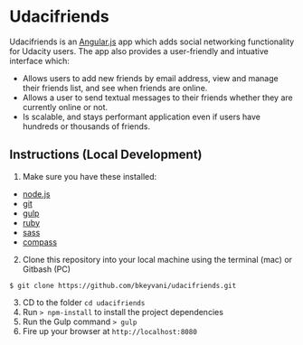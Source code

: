# Udacifriends

Udacifriends is an [Angular.js](https://angularjs.org/) app which adds social
networking functionality for Udacity users. The app also provides a
user-friendly and intuative interface which:

- Allows users to add new friends by email address, view and manage their
  friends list, and see when friends are online.
- Allows a user to send textual messages to their friends whether they are
  currently online or not.
- Is scalable, and stays performant application even if users have hundreds or
  thousands of friends.

## Instructions (Local Development)
1. Make sure you have these installed:
  - [node.js](http://nodejs.org/)
  - [git](http://git-scm.com/)
  - [gulp](http://gulpjs.com/)
  - [ruby](https://www.ruby-lang.org/)
  - [sass](http://sass-lang.com/)
  - [compass](http://compass-style.org/)

2. Clone this repository into your local machine using the terminal (mac) or
Gitbash (PC)

```shell
$ git clone https://github.com/bkeyvani/udacifriends.git
```

3. CD to the folder `cd udacifriends`
4. Run `> npm-install` to install the project dependencies
5. Run the Gulp command `> gulp`
6. Fire up your browser at `http://localhost:8080`
